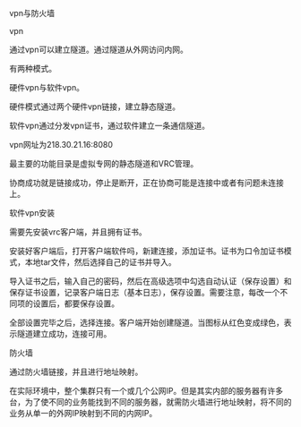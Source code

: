 vpn与防火墙

vpn

通过vpn可以建立隧道。通过隧道从外网访问内网。

有两种模式。

硬件vpn与软件vpn。

硬件模式通过两个硬件vpn链接，建立静态隧道。

软件vpn通过分发vpn证书，通过软件建立一条通信隧道。

vpn网址为218.30.21.16:8080

最主要的功能目录是虚拟专网的静态隧道和VRC管理。

协商成功就是链接成功，停止是断开，正在协商可能是连接中或者有问题未连接上。

软件vpn安装

需要先安装vrc客户端，并且拥有证书。

安装好客户端后，打开客户端软件吗，新建连接，添加证书。证书为口令加证书模式，本地tar文件，然后选择自己的证书并导入。

导入证书之后，输入自己的密码，然后在高级选项中勾选自动认证（保存设置）和保存证书设置，记录客户端日志（基本日志），保存设置。需要注意，每改一个不同项的设置后，都要保存设置。

全部设置完毕之后，选择连接。客户端开始创建隧道。当图标从红色变成绿色，表示隧道建立成功，连接可用。

防火墙

通过防火墙链接，并且进行地址映射。

在实际环境中，整个集群只有一个或几个公网IP。但是其实内部的服务器有许多台，为了使不同的业务能找到不同的服务器，就需防火墙进行地址映射，将不同的业务从单一的外网IP映射到不同的内网IP。




